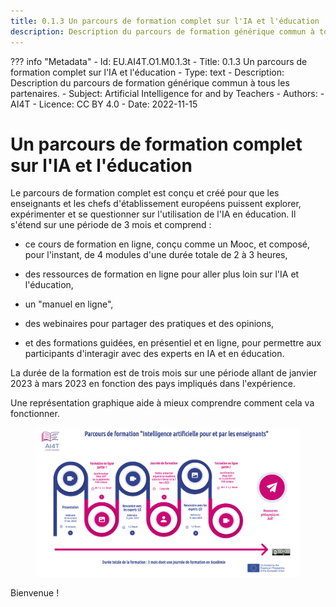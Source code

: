 ```yaml
---
title: 0.1.3 Un parcours de formation complet sur l'IA et l'éducation
description: Description du parcours de formation générique commun à tous les partenaires.
---
```

??? info "Metadata"
    - Id: EU.AI4T.O1.M0.1.3t
    - Title: 0.1.3 Un parcours de formation complet sur l'IA et l'éducation
    - Type: text
    - Description: Description du parcours de formation générique commun à tous les partenaires.
    - Subject: Artificial Intelligence for and by Teachers
    - Authors:
        - AI4T 
    - Licence: CC BY 4.0
    - Date: 2022-11-15

# Un parcours de formation complet sur l'IA et l'éducation

Le parcours de formation complet est conçu et créé pour que les enseignants et les chefs d'établissement européens puissent explorer, expérimenter et se questionner sur l'utilisation de l'IA en éducation. Il s'étend sur une période de 3 mois et comprend :

- ce cours de formation en ligne, conçu comme un Mooc, et composé, pour l'instant, de 4 modules d'une durée totale de 2 à 3 heures,

- des ressources de formation en ligne pour aller plus loin sur l'IA et l'éducation,

- un "manuel en ligne",

- des webinaires pour partager des pratiques et des opinions,

- et des formations guidées, en présentiel et en ligne, pour permettre aux participants d'interagir avec des experts en IA et en éducation.

La durée de la formation est de trois mois sur une période allant de janvier 2023 à mars 2023 en fonction des pays impliqués dans l'expérience.

Une représentation graphique aide à mieux comprendre comment cela va fonctionner.

<figure>
  <img src="Images/AI4T-Training-pathway-fr.png" alt="AI4T total project duration"/>
</figure>

Bienvenue !
